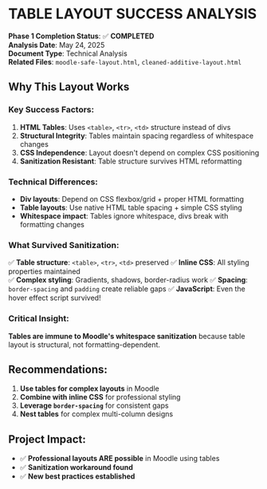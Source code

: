 # TABLE LAYOUT SUCCESS ANALYSIS

**Phase 1 Completion Status**: ✅ **COMPLETED**  
**Analysis Date**: May 24, 2025  
**Document Type**: Technical Analysis  
**Related Files**: `moodle-safe-layout.html`, `cleaned-additive-layout.html`  

## Why This Layout Works

### Key Success Factors:
1. **HTML Tables**: Uses `<table>`, `<tr>`, `<td>` structure instead of divs
2. **Structural Integrity**: Tables maintain spacing regardless of whitespace changes
3. **CSS Independence**: Layout doesn't depend on complex CSS positioning
4. **Sanitization Resistant**: Table structure survives HTML reformatting

### Technical Differences:
- **Div layouts**: Depend on CSS flexbox/grid + proper HTML formatting
- **Table layouts**: Use native HTML table spacing + simple CSS styling
- **Whitespace impact**: Tables ignore whitespace, divs break with formatting changes

### What Survived Sanitization:
✅ **Table structure**: `<table>`, `<tr>`, `<td>` preserved
✅ **Inline CSS**: All styling properties maintained  
✅ **Complex styling**: Gradients, shadows, border-radius work
✅ **Spacing**: `border-spacing` and `padding` create reliable gaps
✅ **JavaScript**: Even the hover effect script survived!

### Critical Insight:
**Tables are immune to Moodle's whitespace sanitization** because table layout is structural, not formatting-dependent.

## Recommendations:
1. **Use tables for complex layouts** in Moodle
2. **Combine with inline CSS** for professional styling
3. **Leverage `border-spacing`** for consistent gaps
4. **Nest tables** for complex multi-column designs

## Project Impact:
- ✅ **Professional layouts ARE possible** in Moodle using tables
- ✅ **Sanitization workaround found** 
- ✅ **New best practices established** 